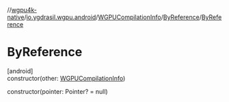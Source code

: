 //[wgpu4k-native](../../../../index.md)/[io.ygdrasil.wgpu.android](../../index.md)/[WGPUCompilationInfo](../index.md)/[ByReference](index.md)/[ByReference](-by-reference.md)

# ByReference

[android]\
constructor(other: [WGPUCompilationInfo](../index.md))

constructor(pointer: Pointer? = null)